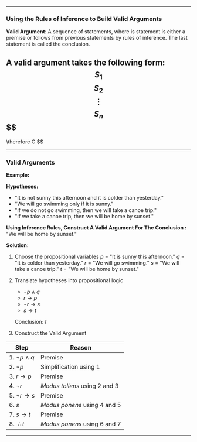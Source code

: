- - -
### Using the Rules of Inference to Build Valid Arguments
**Valid Argument**: A sequence of statements, where is statement is either a premise or follows from previous statements by rules of inference. The last statement is called the conclusion.

A valid argument takes the following form:
$$
S_{1}
$$
$$
S_{2}
$$
$$
\vdots
$$
$$
S_{n}
$$
$$
----------
$$
$$
\therefore C
$$
- - -
### Valid Arguments
**Example:**

**Hypotheses:**
- "It is not sunny this afternoon and it is colder than yesterday."
- "We will go swimming only if it is sunny."
- "If we do not go swimming, then we will take a canoe trip."
- "If we take a canoe trip, then we will be home by sunset."

**Using Inference Rules, Construct A Valid Argument For The Conclusion :**
"We will be home by sunset."

**Solution:**

1. Choose the propositional variables
	$p$ = "It is sunny this afternoon."
	$q$ = "It is colder than yesterday."
	$r$ = "We will go swimming."
	$s$ = "We will take a canoe trip."
	$t$ = "We will be home by sunset."
2. Translate hypotheses into propositional logic
	- $\lnot p \land q$
	- $r \to p$
	- $\lnot r \to s$
	- $s \to t$

	Conclusion: $t$
3. Construct the Valid Argument

| Step | Reason |
| ---- | ---- |
| 1. $\lnot p \land q$ | Premise |
| 2. $\lnot p$ | Simplification using 1 |
| 3. $r \to p$ | Premise |
| 4. $\lnot r$ | *Modus tollens* using 2 and 3 |
| 5. $\lnot r \to s$ | Premise |
| 6. $s$  | *Modus ponens* using 4 and 5 |
| 7. $s \to t$ | Premise |
| 8. $~\therefore t$ | *Modus ponens* using 6 and 7 |
- - -
